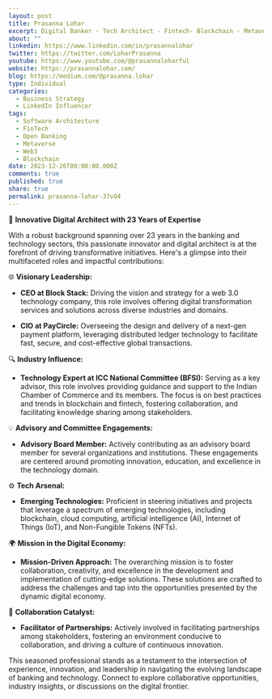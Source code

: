 ```yaml
---
layout: post
title: Prasanna Lohar
excerpt: Digital Banker - Tech Architect - Fintech- Blockchain - Metaverse - Open Banking&newline;&newline;Talks about &hash;banking, &hash;fintech, &hash;blockchain, &hash;innovation, and &hash;technology
about: ""
linkedin: https://www.linkedin.com/in/prasannalohar
twitter: https://twitter.com/LoharPrasanna
youtube: https://www.youtube.com/@prasannaloharful
website: https://prasannalohar.com/
blog: https://medium.com/@prasanna.lohar
type: Individual
categories:
  - Business Strategy
  - LinkedIn Influencer
tags:
  - Software Architecture
  - FinTech
  - Open Banking
  - Metaverse
  - Web3
  - Blockchain
date: 2023-12-26T00:00:00.000Z
comments: true
published: true
share: true
permalink: prasanna-lohar-37vO4
---
```

🚀 **Innovative Digital Architect with 23 Years of Expertise**

With a robust background spanning over 23 years in the banking and technology sectors, this passionate innovator and digital architect is at the forefront of driving transformative initiatives. Here's a glimpse into their multifaceted roles and impactful contributions:

🌐 **Visionary Leadership:**
- **CEO at Block Stack:** Driving the vision and strategy for a web 3.0 technology company, this role involves offering digital transformation services and solutions across diverse industries and domains.

- **CIO at PayCircle:** Overseeing the design and delivery of a next-gen payment platform, leveraging distributed ledger technology to facilitate fast, secure, and cost-effective global transactions.

🔍 **Industry Influence:**
- **Technology Expert at ICC National Committee (BFSI):** Serving as a key advisor, this role involves providing guidance and support to the Indian Chamber of Commerce and its members. The focus is on best practices and trends in blockchain and fintech, fostering collaboration, and facilitating knowledge sharing among stakeholders.

💡 **Advisory and Committee Engagements:**
- **Advisory Board Member:** Actively contributing as an advisory board member for several organizations and institutions. These engagements are centered around promoting innovation, education, and excellence in the technology domain.

⚙️ **Tech Arsenal:**
- **Emerging Technologies:** Proficient in steering initiatives and projects that leverage a spectrum of emerging technologies, including blockchain, cloud computing, artificial intelligence (AI), Internet of Things (IoT), and Non-Fungible Tokens (NFTs).

🌍 **Mission in the Digital Economy:**
- **Mission-Driven Approach:** The overarching mission is to foster collaboration, creativity, and excellence in the development and implementation of cutting-edge solutions. These solutions are crafted to address the challenges and tap into the opportunities presented by the dynamic digital economy.

🤝 **Collaboration Catalyst:**
- **Facilitator of Partnerships:** Actively involved in facilitating partnerships among stakeholders, fostering an environment conducive to collaboration, and driving a culture of continuous innovation.

This seasoned professional stands as a testament to the intersection of experience, innovation, and leadership in navigating the evolving landscape of banking and technology. Connect to explore collaborative opportunities, industry insights, or discussions on the digital frontier.


